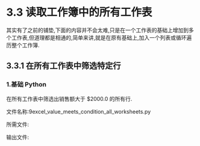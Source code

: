 # 3.3 读取工作簿中的所有工作表

其实有了之前的铺垫,下面的内容并不会太难,只是在一个工作表的基础上增加到多个工作表,但道理都是相通的,简单来讲,就是在原有基础上,加入一个列表或循环遍历整个工作簿.

## 3.3.1 在所有工作表中筛选特定行

###  1.基础 Python

在所有工作表中筛选出销售额大于 $2000.0 的所有行.

文件名称:9excel_value_meets_condition_all_worksheets.py

所需文件:

输出文件:

```python

```

